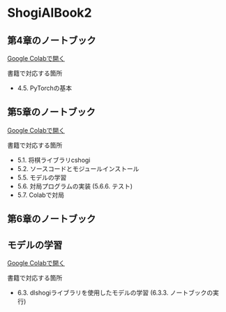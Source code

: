 # ShogiAIBook2

## 第4章のノートブック
[Google Colabで開く](https://colab.research.google.com/github/TadaoYamaoka/ShogiAIBook2/blob/main/notebook/train_mnist.ipynb)

書籍で対応する箇所

- 4.5. PyTorchの基本

## 第5章のノートブック

[Google Colabで開く](https://colab.research.google.com/github/TadaoYamaoka/ShogiAIBook2/blob/main/notebook/python-dlshogi2.ipynb)

書籍で対応する箇所

- 5.1. 将棋ライブラリcshogi
- 5.2. ソースコードとモジュールインストール
- 5.5. モデルの学習
- 5.6. 対局プログラムの実装 (5.6.6. テスト)
- 5.7. Colabで対局

## 第6章のノートブック

## モデルの学習

[Google Colabで開く](https://colab.research.google.com/github/TadaoYamaoka/ShogiAIBook2/blob/main/notebook/train.ipynb)

書籍で対応する箇所

- 6.3. dlshogiライブラリを使用したモデルの学習 (6.3.3. ノートブックの実行)

